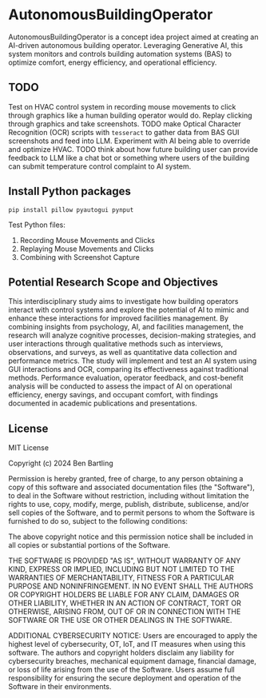 # AutonomousBuildingOperator
AutonomousBuildingOperator is a concept idea project aimed at creating an AI-driven autonomous building operator. Leveraging Generative AI, this system monitors and controls building automation systems (BAS) to optimize comfort, energy efficiency, and operational efficiency.


## TODO
Test on HVAC control system in recording mouse movements to click through graphics like a human building operator would do. Replay clicking through graphics and take screenshots. TODO make Optical Character Recognition (OCR) scripts with `tesseract` to gather data from BAS GUI screenshots and feed into LLM. Experiment with AI being able to override and optimize HVAC. TODO think about how future building user can provide feedback to LLM like a chat bot or something where users of the building can submit temperature control complaint to AI system. 

## Install Python packages
`pip install pillow pyautogui pynput`

Test Python files:
1. Recording Mouse Movements and Clicks 
2. Replaying Mouse Movements and Clicks
3. Combining with Screenshot Capture

## Potential Research Scope and Objectives
This interdisciplinary study aims to investigate how building operators interact with control systems and explore the potential of AI to mimic and enhance these interactions for improved facilities management. By combining insights from psychology, AI, and facilities management, the research will analyze cognitive processes, decision-making strategies, and user interactions through qualitative methods such as interviews, observations, and surveys, as well as quantitative data collection and performance metrics. The study will implement and test an AI system using GUI interactions and OCR, comparing its effectiveness against traditional methods. Performance evaluation, operator feedback, and cost-benefit analysis will be conducted to assess the impact of AI on operational efficiency, energy savings, and occupant comfort, with findings documented in academic publications and presentations.

## License
MIT License

Copyright (c) 2024 Ben Bartling

Permission is hereby granted, free of charge, to any person obtaining a copy of this software and associated documentation files (the "Software"), to deal in the Software without restriction, including without limitation the rights to use, copy, modify, merge, publish, distribute, sublicense, and/or sell copies of the Software, and to permit persons to whom the Software is furnished to do so, subject to the following conditions:

The above copyright notice and this permission notice shall be included in all copies or substantial portions of the Software.

THE SOFTWARE IS PROVIDED "AS IS", WITHOUT WARRANTY OF ANY KIND, EXPRESS OR IMPLIED, INCLUDING BUT NOT LIMITED TO THE WARRANTIES OF MERCHANTABILITY, FITNESS FOR A PARTICULAR PURPOSE AND NONINFRINGEMENT. IN NO EVENT SHALL THE AUTHORS OR COPYRIGHT HOLDERS BE LIABLE FOR ANY CLAIM, DAMAGES OR OTHER LIABILITY, WHETHER IN AN ACTION OF CONTRACT, TORT OR OTHERWISE, ARISING FROM, OUT OF OR IN CONNECTION WITH THE SOFTWARE OR THE USE OR OTHER DEALINGS IN THE SOFTWARE.

ADDITIONAL CYBERSECURITY NOTICE: Users are encouraged to apply the highest level of cybersecurity, OT, IoT, and IT measures when using this software. The authors and copyright holders disclaim any liability for cybersecurity breaches, mechanical equipment damage, financial damage, or loss of life arising from the use of the Software. Users assume full responsibility for ensuring the secure deployment and operation of the Software in their environments.
